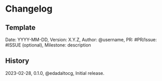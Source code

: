 # Changelog

## Template

Date: YYYY-MM-DD, Version: X.Y.Z, Author: @username, PR: #PR/Issue: #ISSUE (optional), Milestone: description

## History

2023-02-28, 0.1.0, @edadaltocg, Initial release.
